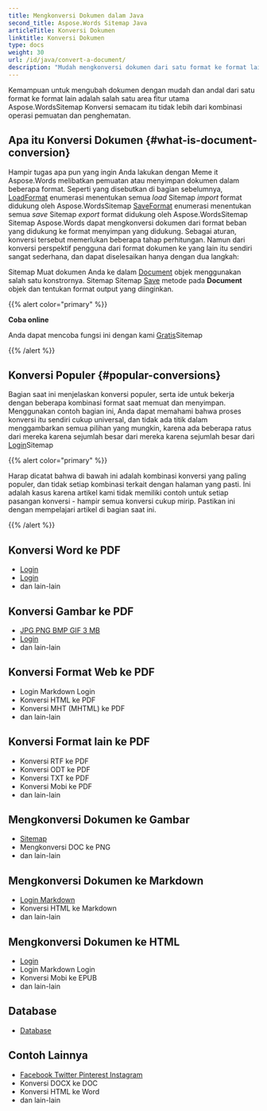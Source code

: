 ```yaml
---
title: Mengkonversi Dokumen dalam Java
second_title: Aspose.Words Sitemap Java
articleTitle: Konversi Dokumen
linktitle: Konversi Dokumen
type: docs
weight: 30
url: /id/java/convert-a-document/
description: "Mudah mengkonversi dokumen dari satu format ke format lain. Anda dapat bekerja dengan semua format yang paling populer seperti Microsoft Word format seperti format DOCX atau DOC, OpenDocument seperti ODT atau OTT, format web seperti HTML atau XHTML, format teks seperti MarkDown atau TXT, dan lain-lain menggunakan JavaSitemap"
---
```


Kemampuan untuk mengubah dokumen dengan mudah dan andal dari satu format ke format lain adalah salah satu area fitur utama Aspose.WordsSitemap Konversi semacam itu tidak lebih dari kombinasi operasi pemuatan dan penghematan.

## Apa itu Konversi Dokumen {#what-is-document-conversion}

Hampir tugas apa pun yang ingin Anda lakukan dengan Meme it Aspose.Words melibatkan pemuatan atau menyimpan dokumen dalam beberapa format. Seperti yang disebutkan di bagian sebelumnya, [LoadFormat](https://reference.aspose.com/words/java/com.aspose.words/loadformat/) enumerasi menentukan semua *load* Sitemap *import* format didukung oleh Aspose.WordsSitemap [SaveFormat](https://reference.aspose.com/words/java/com.aspose.words/saveformat/) enumerasi menentukan semua *save* Sitemap *export* format didukung oleh Aspose.WordsSitemap Sitemap Aspose.Words dapat mengkonversi dokumen dari format beban yang didukung ke format menyimpan yang didukung. Sebagai aturan, konversi tersebut memerlukan beberapa tahap perhitungan. Namun dari konversi perspektif pengguna dari format dokumen ke yang lain itu sendiri sangat sederhana, dan dapat diselesaikan hanya dengan dua langkah:

Sitemap Muat dokumen Anda ke dalam [Document](https://reference.aspose.com/words/java/com.aspose.words/document/) objek menggunakan salah satu konstrornya.
Sitemap Sitemap [Save](https://reference.aspose.com/words/java/com.aspose.words/document/#save-java.lang.String-int) metode pada **Document** objek dan tentukan format output yang diinginkan.

{{% alert color="primary" %}}

**Coba online**

Anda dapat mencoba fungsi ini dengan kami [Gratis](https://products.aspose.app/words/conversion)Sitemap

{{% /alert %}}

## Konversi Populer {#popular-conversions}

Bagian saat ini menjelaskan konversi populer, serta ide untuk bekerja dengan beberapa kombinasi format saat memuat dan menyimpan. Menggunakan contoh bagian ini, Anda dapat memahami bahwa proses konversi itu sendiri cukup universal, dan tidak ada titik dalam menggambarkan semua pilihan yang mungkin, karena ada beberapa ratus dari mereka karena sejumlah besar dari mereka karena sejumlah besar dari [Login](/words/id/java/supported-document-formats/)Sitemap

{{% alert color="primary" %}}

Harap dicatat bahwa di bawah ini adalah kombinasi konversi yang paling populer, dan tidak setiap kombinasi terkait dengan halaman yang pasti. Ini adalah kasus karena artikel kami tidak memiliki contoh untuk setiap pasangan konversi - hampir semua konversi cukup mirip. Pastikan ini dengan mempelajari artikel di bagian saat ini.

{{% /alert %}}

<div class="row">
	<div class="col-md-6">
		<h2>Konversi Word ke PDF</h2>
			<ul>
				<li><a href="/words/java/convert-a-document-to-pdf/#converting-doc-or-docx-to-pdf">Login</a></li>
				<li><a href="/words/java/convert-a-document-to-pdf/#converting-doc-or-docx-to-pdf">Login</a></li>
				<li>dan lain-lain</li>
			</ul>
		<h2>Konversi Gambar ke PDF</h2>
			<ul>
				<li><a href="/words/java/convert-a-document-to-pdf/#convert-an-image-to-pdf">JPG PNG BMP GIF 3 MB</a></li>
				<li><a href="/words/java/convert-a-document-to-pdf/#convert-an-image-to-pdf">Login</a></li>
				<li>dan lain-lain</li>
			</ul>
		<h2>Konversi Format Web ke PDF</h2>
			<ul>
				<li>Login Markdown Login</li>
				<li>Konversi HTML ke PDF</li>
				<li>Konversi MHT (MHTML) ke PDF</li>
				<li>dan lain-lain</li>
			</ul>
		<h2>Konversi Format lain ke PDF</h2>
			<ul>
				<li>Konversi RTF ke PDF</li>
				<li>Konversi ODT ke PDF</li>
				<li>Konversi TXT ke PDF</li>
				<li>Konversi Mobi ke PDF</li>
				<li>dan lain-lain</li>
			</ul>
	</div>
	<div class="col-md-6">
		<h2>Mengkonversi Dokumen ke Gambar</h2>
			<ul>
				<li><a href="/words/id/java/convert-a-document-to-an-image/">Sitemap</a></li>
				<li>Mengkonversi DOC ke PNG</li>
				<li>dan lain-lain</li>
			</ul>
		<h2>Mengkonversi Dokumen ke Markdown</h2>
			<ul>
				<li><a href="/words/id/java/convert-a-document-to-markdown/">Login Markdown</a></li>
				<li>Konversi HTML ke Markdown</li>
				<li>dan lain-lain</li>
			</ul>
		<h2>Mengkonversi Dokumen ke HTML</h2>
			<ul>
				<li><a href="/words/java/convert-a-document-to-html-mhtml-or-epub/#convert-a-document">Login</a></li>
				<li>Login Markdown Login</li>
				<li>Konversi Mobi ke EPUB</li>
				<li>dan lain-lain</li>
			</ul>
		<h2>Database</h2>
			<ul>
				<li><a href="/words/id/java/serialize-and-work-with-a-document-in-a-database/">Database</a></li>
			</ul>
		<h2>Contoh Lainnya</h2>
			<ul>
				<li><a href="/words/id/java/convert-a-document-to-mhtml-and-send-it-by-email/">Facebook Twitter Pinterest Instagram</a></li>
				<li>Konversi DOCX ke DOC</li>
				<li>Konversi HTML ke Word</li>
				<li>dan lain-lain</li>
			</ul>
	</div>
</div>

